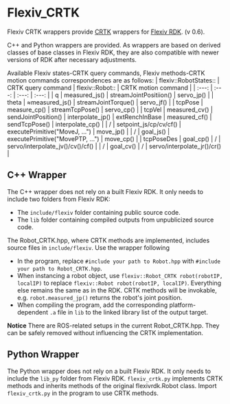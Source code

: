 # Flexiv_CRTK
Flexiv CRTK wrappers provide [CRTK](https://github.com/collaborative-robotics/documentation/wiki) wrappers for [Flexiv RDK](https://github.com/flexivrobotics/flexiv_rdk). (v 0.6). 

C++ and Python wrappers are provided. As wrappers are based on derived classes of base classes in Flexiv RDK, they are also compatible with newer versions of RDK after necessary adjustments.

Available Flexiv states-CRTK query commands, Flexiv methods-CRTK motion commands correspondences are as follows:
| flexiv::RobotStates:: | CRTK query command | flexiv::Robot:: | CRTK motion command |
| :---: | :---: | :---: | :---: |
| q |   measured_js() | streamJointPositiion() | servo_jp() |
| theta | ≈measured_js() | streamJointTorque() | servo_jf() |
| tcpPose | measure_cp() | streamTcpPose() | servo_cp() |
| tcpVel | measured_cv() | sendJointPosition() | interpolate_jp()
| extRenchInBase | measured_cf() | sendTcpPose() | interpolate_cp() |
| / | setpoint_js/cp/cv/cf() | executePrimitive("MoveJ, ...") | move_jp() |
| / | goal_js() | executePrimitive("MovePTP, ...") | move_cp() |
| tcpPoseDes | goal_cp() | / | servo/interpolate_jv()/cv()/cf() |
| / | goal_cv() | / | servo/interpolate_jr()/cr() |

## C++ Wrapper
The C++ wrapper does not rely on a built Flexiv RDK. It only needs to include two folders from Flexiv RDK:
- The `include/flexiv` folder containing public source code.
- The `lib` folder containing compiled outputs from unpublicized source code.

The Robot_CRTK.hpp, where CRTK methods are implemented, includes source files in `include/flexiv`. Use the wrapper following
- In the program, replace `#include your path to Robot.hpp` with `#include your path to Robot_CRTK.hpp`.
- When instancing a robot object, use `flexiv::Robot_CRTK robot(robotIP, localIP)` to replace `flexiv::Robot robot(robotIP, localIP)`. Everything else remains the same as in the RDK. CRTK methods will be invokable, e.g. `robot.measured_jp()` returns the robot's joint position.
- When compiling the program, add the corresponding platform-dependent `.a` file in `lib` to the linked library list of the output target. 

**Notice**
There are ROS-related setups in the current Robot_CRTK.hpp. They can be safely removed without influencing the CRTK implementation.

## Python Wrapper
The Python wrapper does not rely on a built Flexiv RDK. It only needs to include the `lib_py` folder from Flexiv RDK. `flexiv_crtk.py` implements CRTK methods and inherits methods 
of the original flexivrdk.Robot class. Import `flexiv_crtk.py` in the program to use CRTK methods.
